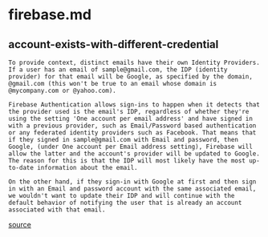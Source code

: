 # firebase.md

## account-exists-with-different-credential



```
To provide context, distinct emails have their own Identity Providers. If a user has an email of sample@gmail.com, the IDP (identity provider) for that email will be Google, as specified by the domain, @gmail.com (this won't be true to an email whose domain is @mycompany.com or @yahoo.com).

Firebase Authentication allows sign-ins to happen when it detects that the provider used is the email's IDP, regardless of whether they're using the setting 'One account per email address' and have signed in with a previous provider, such as Email/Password based authentication or any federated identity providers such as Facebook. That means that if they signed in sample@gmail.com with Email and password, then Google, (under One account per Email address setting), Firebase will allow the latter and the account's provider will be updated to Google. The reason for this is that the IDP will most likely have the most up-to-date information about the email.

On the other hand, if they sign-in with Google at first and then sign in with an Email and password account with the same associated email, we wouldn't want to update their IDP and will continue with the default behavior of notifying the user that is already an account associated with that email.
```

[source](https://stackoverflow.com/questions/44015751/firebase-js-api-auth-account-exists-with-different-credential#:~:text=What%20is%20happening%20is%20that,with%20either%20Google%20or%20Facebook.) 